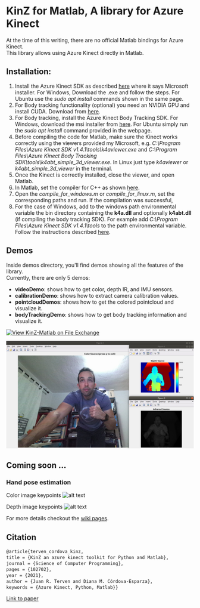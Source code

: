 # KinZ for Matlab, A library for Azure Kinect
At the time of this writing, there are no official Matlab bindings for Azure Kinect.  
This library allows using Azure Kinect directly in Matlab.


## Installation:
1. Install the Azure Kinect SDK as described [here](https://docs.microsoft.com/en-us/azure/kinect-dk/sensor-sdk-download)  where it says Microsoft installer. For Windows, Download the .exe and follow the steps. For Ubuntu use the *sudo apt install* commands shown in the same page.
2. For Body tracking functionality (optional) you need an NVIDIA GPU and install CUDA. Download from [here](https://developer.nvidia.com/cuda-downloads?/).
3. For Body tracking, install the Azure Kinect Body Tracking SDK. For Windows, download the msi installer from [here](https://docs.microsoft.com/en-us/azure/kinect-dk/body-sdk-download). For Ubuntu simply run the *sudo apt install* command provided in the webpage.
4. Before compiling the code for Matlab, make sure the Kinect works correctly using the viewers provided my Microsoft, e.g. *C:\Program Files\Azure Kinect SDK v1.4.1\tools\k4aviewer.exe* and *C:\Program Files\Azure Kinect Body Tracking SDK\tools\k4abt_simple_3d_viewer.exe*. In Linux just type *k4aviewer* or *k4abt_simple_3d_viewer* in the terminal.
5. Once the Kinect is correctly installed, close the viewer, and open Matlab. 
6. In Matlab, set the compiler for C++ as shown [here](https://www.mathworks.com/help/matlab/matlab_external/choose-c-or-c-compilers.html).
5. Open the *compile_for_windows.m* or *compile_for_linux.m*, set the corresponding paths and run. If the compilation was successful,
6. For the case of Windows, add to the windows path environmental variable the bin directory containing the **k4a.dll** and optionally **k4abt.dll** (if compiling the body tracking SDK). For example add *C:\Program Files\Azure Kinect SDK v1.4.1\tools* to the path environmental variable. Follow the instructions described [here](https://www.architectryan.com/2018/03/17/add-to-the-path-on-windows-10/).


## Demos
Inside demos directory, you'll find demos showing all the features of the library.  
Currently, there are only 5 demos:
- **videoDemo**: shows how to get color, depth IR, and IMU sensors.
- **calibrationDemo**: shows how to extract camera calibration values.
- **pointcloudDemos**: shows how to get the colored pointcloud and visualize it.
- **bodyTrackingDemo**: shows how to get body tracking information and visualize it.

[![View KinZ-Matlab on File Exchange](https://www.mathworks.com/matlabcentral/images/matlab-file-exchange.svg)](https://www.mathworks.com/matlabcentral/fileexchange/81788-kinz-matlab)

![RGB, Depth, and Infrared](/demos/videodemo.png "Video Demo")

## Coming soon ...
### Hand pose estimation
Color image keypoints 
![alt text](https://github.com/jrterven/KinZ-Python/blob/master/resources/0002-color_vis.jpg "RGB Image keypoints")

Depth image keypoints
![alt text](https://github.com/jrterven/KinZ-Python/blob/master/resources/0002-depth_vis.png "Depth Image keypoints")


For more details checkout the [wiki pages](https://github.com/jrterven/KinZ-Matlab/wiki).

## Citation  
```
@article{terven_cordova_kinz,  
title = {KinZ an azure kinect toolkit for Python and Matlab},  
journal = {Science of Computer Programming},  
pages = {102702},  
year = {2021},  
author = {Juan R. Terven and Diana M. Córdova-Esparza},  
keywords = {Azure Kinect, Python, Matlab}}
```
[Link to paper](https://www.sciencedirect.com/science/article/pii/S0167642321000952)
